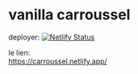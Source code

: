 # vanilla carroussel

deployer: [![Netlify Status](https://api.netlify.com/api/v1/badges/2998305a-8f32-4aeb-8224-9805a9190123/deploy-status)](https://app.netlify.com/sites/carroussel/deploys)

le lien:  
https://carroussel.netlify.app/
